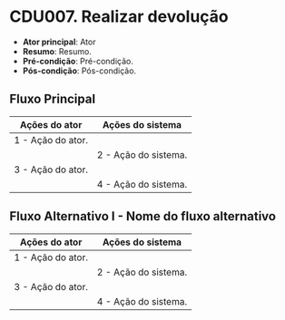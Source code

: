# CDU007. Realizar devolução

- **Ator principal**: Ator
- **Resumo**: Resumo.
- **Pré-condição**: Pré-condição.
- **Pós-condição**: Pós-condição.

## Fluxo Principal

| Ações do ator | Ações do sistema |
| --- | --- |
| 1 - Ação do ator. |  |
|  | 2 - Ação do sistema. |
| 3 - Ação do ator. |  |
|  | 4 - Ação do sistema. |

## Fluxo Alternativo I - Nome do fluxo alternativo

| Ações do ator | Ações do sistema |
| --- | --- |
| 1 - Ação do ator. |  |
|  | 2 - Ação do sistema. |
| 3 - Ação do ator. |  |
|  | 4 - Ação do sistema. |